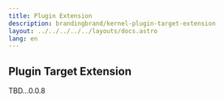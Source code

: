 ```yaml
---
title: Plugin Extension
description: brandingbrand/kernel-plugin-target-extension
layout: ../../../../../layouts/docs.astro
lang: en
---
```


## Plugin Target Extension

TBD...0.0.8
